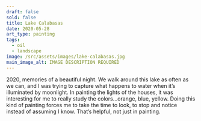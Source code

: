 ```yaml
---
draft: false
sold: false
title: Lake Calabasas
date: 2020-05-28
art_type: painting
tags:
  - oil
  - landscape
image: /src/assets/images/lake-calabasas.jpg
main_image_alt: IMAGE DESCRIPTION REQUIRED
---
```

2020, memories of a beautiful night. We walk around this lake as often as we can, and I was trying to capture what happens to water when it’s illuminated by moonlight. In painting the lights of the houses, it was interesting for me to really study the colors…orange, blue, yellow. Doing this kind of painting forces me to take the time to look, to stop and notice instead of assuming I know. That’s helpful, not just in painting.
